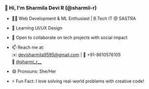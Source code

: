 ### 👋 Hi, I'm Sharmila Devi R (@sharmii-r)

- 👩‍💻 Web Development & ML Enthusiast | B.Tech IT @ SASTRA
- 🌱 Learning UI/UX Design
- 🤝 Open to collaborate on tech projects with social impact
- 📫 Reach me at:  
  ✉️ devisharmila9595@gmail.com | 📱 +91-8610576105  
  📸 [@sharmi_r__](https://instagram.com/sharmi_r__)

- 😄 Pronouns: She/Her  
- ⚡ Fun Fact: I love solving real-world problems with creative code!

<!---
sharmii-r/sharmii-r is a ✨ special ✨ repository because its `README.md` (this file) appears on your GitHub profile.
You can click the Preview link to take a look at your changes.
--->
